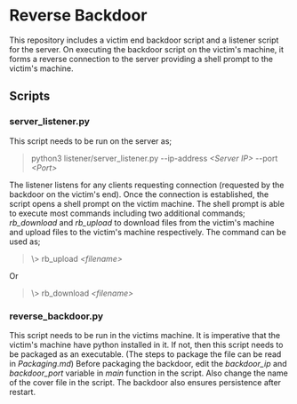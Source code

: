 # Reverse Backdoor

This repository includes a victim end backdoor script and a listener script for the server. On executing the backdoor script on the victim's machine, it forms a reverse connection to the server providing a shell prompt to the victim's machine.

## Scripts

### server_listener.py
This script needs to be run on the server as;
> python3 listener/server_listener.py --ip-address *\<Server IP>* --port *\<Port>*

The listener listens for any clients requesting connection (requested by the backdoor on the victim's end). Once the connection is established, the script opens a shell prompt on the victim machine. The shell prompt is able to execute most commands including two additional commands; *rb_download* and *rb_upload* to download files from the victim's machine and upload files to the victim's machine respectively. The command can be used as;
> \\> rb_upload *\<filename>*

Or
> \\> rb_download *\<filename>*

### reverse_backdoor.py
This script needs to be run in the victims machine. It is imperative that the victim's machine have python installed in it. If not, then this script needs to be packaged as an executable. (The steps to package the file can be read in *Packaging.md*)
Before packaging the backdoor, edit the *backdoor_ip* and *backdoor_port* variable in *main* function in the script. Also change the name of the cover file in the script. The backdoor also ensures persistence after restart.
